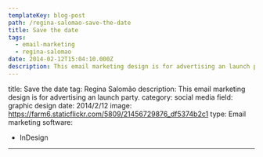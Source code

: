```yaml
---
templateKey: blog-post
path: /regina-salomao-save-the-date
title: Save the date
tags:
  - email-marketing
  - regina-salomao
date: 2014-02-12T15:04:10.000Z
description: This email marketing design is for advertising an launch party.
---
```


title: Save the date
tag: Regina Salomão
description: This email marketing design is for advertising an launch party.
category: social media
field: graphic design
date: 2014/2/12
image: https://farm6.staticflickr.com/5809/21456729876_df5374b2c1
type: Email marketing
software:
- InDesign
---
